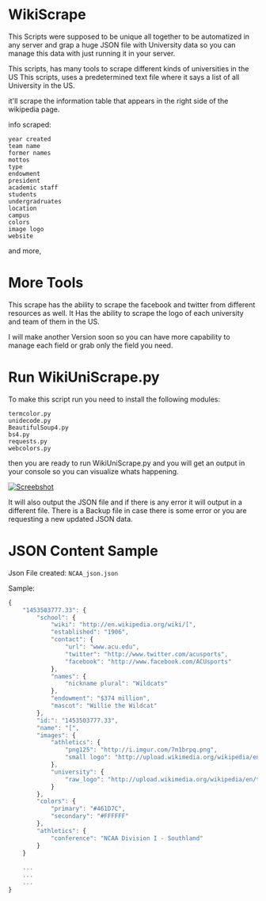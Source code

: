# WikiScrape
This Scripts were supposed to be unique all together to be automatized in any server and grap a huge JSON file with University data so you can manage this data with just running it in your server.

This scripts, has many tools to scrape different kinds of universities in the US
This scripts, uses a predetermined text file where it says a list of all University in the US.

it'll scrape the information table that appears in the right side of the wikipedia page.

info scraped:
```
year created
team name
former names
mottos
type
endowment
president
academic staff
students
undergradruates
location
campus
colors
image logo
website
```
and more, 
# More Tools
This scrape has the ability to scrape the facebook and twitter from different resources as well.
It Has the ability to scrape the logo of each university and team of them in the US.

I will make another Version soon so you can have more capability to manage each field or grab only the field you need.

# Run WikiUniScrape.py

To make this script run you need to install the following modules:
```
termcolor.py
unidecode.py
BeautifulSoup4.py
bs4.py
requests.py
webcolors.py
```
then you are ready to run WikiUniScrape.py and you will get an output in your console so you can visualize whats happening.

[![Screebshot](http://oi65.tinypic.com/2mys30n.jpg)](http://oi65.tinypic.com/2mys30n.jpg)

It will also output the JSON file and if there is any error it will output in a different file. There is a Backup file in case there is some error or you are requesting a new updated JSON data.

# JSON Content Sample
Json File created: `NCAA_json.json`

Sample: 
```js
{
    "1453503777.33": {
        "school": {
            "wiki": "http://en.wikipedia.org/wiki/[",
            "established": "1906",
            "contact": {
                "url": "www.acu.edu",
                "twitter": "http://www.twitter.com/acusports",
                "facebook": "http://www.facebook.com/ACUsports"
            },
            "names": {
                "nickname plural": "Wildcats"
            },
            "endowment": "$374 million",
            "mascot": "Willie the Wildcat"
        },
        "id:": "1453503777.33",
        "name": "[",
        "images": {
            "athletics": {
                "png125": "http://i.imgur.com/7m1brpq.png",
                "small logo": "http://upload.wikimedia.org/wikipedia/en/thumb/9/95/Abilene_Christian_Wildcats_Primary_Logo.png/200px-Abilene_Christian_Wildcats_Primary_Logo.png"
            },
            "university": {
                "raw_logo": "http://upload.wikimedia.org/wikipedia/en/thumb/3/36/AcuSeal.png/200px-AcuSeal.png"
            }
        },
        "colors": {
            "primary": "#461D7C",
            "secondary": "#FFFFFF"
        },
        "athletics": {
            "conference": "NCAA Division I - Southland"
        }
    }
    
    ...
    ...
    ...
}
```
